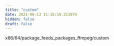 ```yaml
---
title: "custom"
date: 2021-06-13 11:16:19.211974
hidden: false
draft: false
---
```


x86/64/package_feeds_packages_ffmpeg/custom

